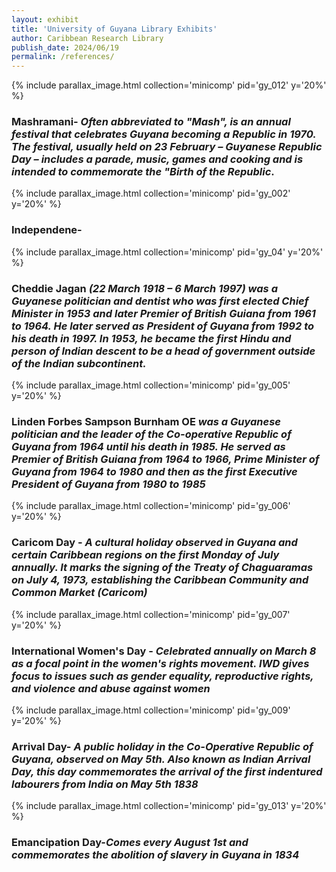 ```yaml
---
layout: exhibit
title: 'University of Guyana Library Exhibits'
author: Caribbean Research Library
publish_date: 2024/06/19
permalink: /references/
---
```

{% include parallax_image.html collection='minicomp' pid='gy_012' y='20%' %}
### Mashramani- *Often abbreviated to "Mash", is an annual festival that celebrates Guyana becoming a Republic in 1970. The festival, usually held on 23 February – Guyanese Republic Day – includes a parade, music, games and cooking and is intended to commemorate the "Birth of the Republic*.
 

{% include parallax_image.html collection='minicomp' pid='gy_002' y='20%' %}
### Independene- 
   

{% include parallax_image.html collection='minicomp' pid='gy_04' y='20%' %}
### Cheddie Jagan  *(22 March 1918 – 6 March 1997) was a Guyanese politician and dentist who was first elected Chief Minister in 1953 and later Premier of British Guiana from 1961 to 1964. He later served as President of Guyana from 1992 to his death in 1997. In 1953, he became the first Hindu and person of Indian descent to be a head of government outside of the Indian subcontinent.*
    

{% include parallax_image.html collection='minicomp' pid='gy_005' y='20%' %}
### Linden Forbes Sampson Burnham OE *was a Guyanese politician and the leader of the Co-operative Republic of Guyana from 1964 until his death in 1985. He served as Premier of British Guiana from 1964 to 1966, Prime Minister of Guyana from 1964 to 1980 and then as the first Executive President of Guyana from 1980 to 1985*

{% include parallax_image.html collection='minicomp' pid='gy_006' y='20%' %}
### Caricom Day - *A cultural holiday observed in Guyana and certain Caribbean regions on the first Monday of July annually. It marks the signing of the Treaty of Chaguaramas on July 4, 1973, establishing the Caribbean Community and Common Market (Caricom)*
    

{% include parallax_image.html collection='minicomp' pid='gy_007' y='20%' %}
### International Women's Day - *Celebrated annually on March 8 as a focal point in the women's rights movement. IWD gives focus to issues such as gender equality, reproductive rights, and violence and abuse against women*
    

{% include parallax_image.html collection='minicomp' pid='gy_009' y='20%' %}
### Arrival Day- *A public holiday in the Co-Operative Republic of Guyana, observed on May 5th. Also known as Indian Arrival Day, this day commemorates the arrival of the first indentured labourers from India on May 5th 1838*

  

{% include parallax_image.html collection='minicomp' pid='gy_013' y='20%' %}
### Emancipation Day-*Comes every August 1st and commemorates the abolition of slavery in Guyana in 1834*
   


